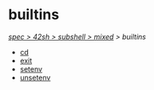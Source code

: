 # builtins

*[spec > 42sh > subshell > mixed](..) > builtins*

* [cd](./cd)
* [exit](./exit)
* [setenv](./setenv)
* [unsetenv](./unsetenv)
